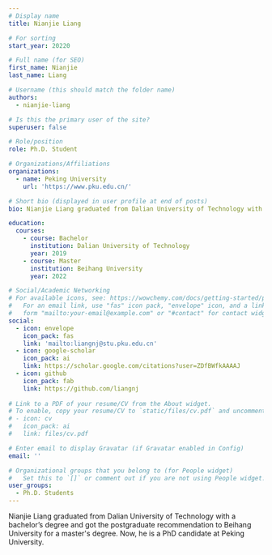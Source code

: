 ```yaml
---
# Display name
title: Nianjie Liang

# For sorting
start_year: 20220

# Full name (for SEO)
first_name: Nianjie
last_name: Liang

# Username (this should match the folder name)
authors:
  - nianjie-liang

# Is this the primary user of the site?
superuser: false

# Role/position
role: Ph.D. Student

# Organizations/Affiliations
organizations:
  - name: Peking University
    url: 'https://www.pku.edu.cn/'

# Short bio (displayed in user profile at end of posts)
bio: Nianjie Liang graduated from Dalian University of Technology with a bachelor’s degree and got the postgraduate recommendation to Beihang University for a master's degree. Now, he is a PhD candidate at Peking University.

education:
  courses:
    - course: Bachelor
      institution: Dalian University of Technology
      year: 2019
    - course: Master
      institution: Beihang University
      year: 2022

# Social/Academic Networking
# For available icons, see: https://wowchemy.com/docs/getting-started/page-builder/#icons
#   For an email link, use "fas" icon pack, "envelope" icon, and a link in the
#   form "mailto:your-email@example.com" or "#contact" for contact widget.
social:
  - icon: envelope
    icon_pack: fas
    link: 'mailto:liangnj@stu.pku.edu.cn'
  - icon: google-scholar
    icon_pack: ai
    link: https://scholar.google.com/citations?user=ZDfBWfkAAAAJ
  - icon: github
    icon_pack: fab
    link: https://github.com/liangnj
  
# Link to a PDF of your resume/CV from the About widget.
# To enable, copy your resume/CV to `static/files/cv.pdf` and uncomment the lines below.
# - icon: cv
#   icon_pack: ai
#   link: files/cv.pdf

# Enter email to display Gravatar (if Gravatar enabled in Config)
email: ''

# Organizational groups that you belong to (for People widget)
#   Set this to `[]` or comment out if you are not using People widget.
user_groups:
  - Ph.D. Students
---
```


Nianjie Liang graduated from Dalian University of Technology with a bachelor’s degree and got the postgraduate recommendation to Beihang University for a master's degree. Now, he is a PhD candidate at Peking University.
